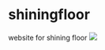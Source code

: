 # shiningfloor
website for shining floor
<a href="https://codeclimate.com/github/ankitsilaich/shiningfloor"><img src="https://codeclimate.com/github/ankitsilaich/shiningfloor/badges/gpa.svg" /></a>
